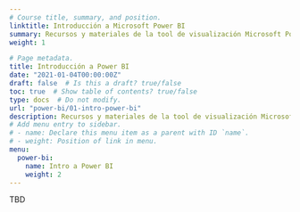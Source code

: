 ```yaml
---
# Course title, summary, and position.
linktitle: Introducción a Microsoft Power BI
summary: Recursos y materiales de la tool de visualización Microsoft Power BI.
weight: 1

# Page metadata.
title: Introducción a Power BI
date: "2021-01-04T00:00:00Z"
draft: false  # Is this a draft? true/false
toc: true  # Show table of contents? true/false
type: docs  # Do not modify.
url: "power-bi/01-intro-power-bi"
description: Recursos y materiales de la tool de visualización Microsoft Power BI.
# Add menu entry to sidebar.
# - name: Declare this menu item as a parent with ID `name`.
# - weight: Position of link in menu.
menu:
  power-bi:
    name: Intro a Power BI
    weight: 2
---
```


TBD